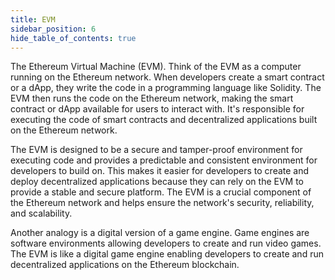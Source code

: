 ```yaml
---
title: EVM
sidebar_position: 6
hide_table_of_contents: true
---
```


The Ethereum Virtual Machine (EVM). Think of the EVM as a computer running on the Ethereum network. When developers create a smart contract or a dApp, they write the code in a programming language like Solidity. The EVM then runs the code on the Ethereum network, making the smart contract or dApp available for users to interact with. It's responsible for executing the code of smart contracts and decentralized applications built on the Ethereum network.

The EVM is designed to be a secure and tamper-proof environment for executing code and provides a predictable and consistent environment for developers to build on. This makes it easier for developers to create and deploy decentralized applications because they can rely on the EVM to provide a stable and secure platform. The EVM is a crucial component of the Ethereum network and helps ensure the network's security, reliability, and scalability.

Another analogy is a digital version of a game engine. Game engines are software environments allowing developers to create and run video games. The EVM is like a digital game engine enabling developers to create and run decentralized applications on the Ethereum blockchain.
